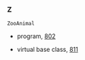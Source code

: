 <h3>Z</h3>
<p><code>ZooAnimal</code></p>
<ul><li><p>program, <a href="172-18.2._namespaces.html#filepos5023699">802</a></p></li><li><p>virtual base class, <a href="173-18.3._multiple_and_virtual_inheritance.html#filepos5073319">811</a></p></li></ul>
 
